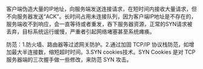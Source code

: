 客户端伪造大量的IP地址，向服务端发送连接请求，在短时间内接收大量请求，但不向服务器发送“ACK”。长时间占用未连接队列，因为客户端IP地址是不存在的，服务端收不到响应，会一直等待或者重发，吞下服务器资源，正常的SYN请求被丢弃，目标系统运行缓慢，严重者引起网络堵塞甚至系统瘫痪。

防范：1.防火墙、路由器等过滤网关防护。2.通过加固 TCP/IP 协议栈防范，如增加最大半连接数，缩短超时时间。3.SYN cookies技术。SYN Cookies 是对 TCP 服务器端的三次握手做一些修改，来防范 SYN 攻击。

